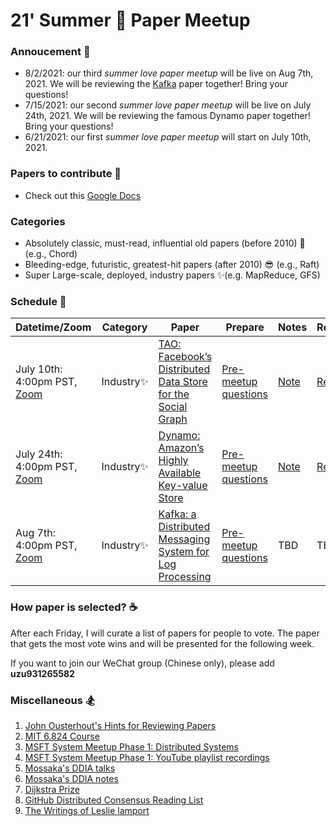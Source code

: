 # 21' Summer 💙 Paper Meetup

### Annoucement 📢
- 8/2/2021: our third *summer love paper meetup* will be live on Aug 7th, 2021. We will be reviewing the [Kafka](https://s3.amazonaws.com/systemsandpapers/papers/Kafka.pdf) paper together! Bring your questions!
- 7/15/2021: our second *summer love paper meetup* will be live on July 24th, 2021. We will be reviewing the famous Dynamo paper together! Bring your questions!
- 6/21/2021: our first *summer love paper meetup* will start on July 10th, 2021. 

### Papers to contribute 🥂
- Check out this [Google Docs](https://docs.google.com/document/d/1Vdo5je-jpJctzs_ulOCCQy6_JCZEP4PLlN8ddJEJV9o/edit)

### Categories 
- Absolutely classic, must-read, influential old papers (before 2010) 🍺 (e.g., Chord)
- Bleeding-edge, futuristic, greatest-hit papers (after 2010) 😎 (e.g., Raft)
- Super Large-scale, deployed, industry papers ✨(e.g. MapReduce, GFS)

### Schedule 📆

| Datetime/Zoom                | Category   | Paper                                                                                                                                 | Prepare | Notes | Recording |
|---------------------------------------------------------------------------------------------|------------|---------------------------------------------------------------------------------------------------------------------------------------|------|-----|----------|
| July 10th: 4:00pm PST, [Zoom](https://zoom.us/j/98807003493?pwd=YUhvZ3pUQy85MkhtZzVSaFZBL1k4dz09) | Industry✨ | [TAO: Facebook’s Distributed Data Store for the Social Graph](https://www.usenix.org/system/files/conference/atc13/atc13-bronson.pdf) | [Pre-meetup questions](https://docs.google.com/document/d/11hFgwuqri7zTDrBQKFcVpmERMVMafEn5FyCpWNU4HCw/edit?usp=sharing)  | [Note](https://scarlet-message-9c2.notion.site/Meetup-1-Facebook-TAO-28e88836a3f649ba9b3e3ea83858c593) | [Recording](https://youtu.be/JPrjtK3Eufw)       |
| July 24th: 4:00pm PST, [Zoom](https://zoom.us/j/98807003493?pwd=YUhvZ3pUQy85MkhtZzVSaFZBL1k4dz09) | Industry✨ | [Dynamo: Amazon’s Highly Available Key-value Store](https://www.allthingsdistributed.com/files/amazon-dynamo-sosp2007.pdf) | [Pre-meetup questions](https://docs.google.com/document/d/11hFgwuqri7zTDrBQKFcVpmERMVMafEn5FyCpWNU4HCw/edit?usp=sharing)  | [Note](https://www.notion.so/Meetup-2-Amazon-Dynamo-2a1ece24a27e433a99d32dfce6d2a28c) | [Recording](https://youtu.be/QAUjxtv1bm4)  |
| Aug 7th: 4:00pm PST, [Zoom](https://zoom.us/j/98807003493?pwd=YUhvZ3pUQy85MkhtZzVSaFZBL1k4dz09) | Industry✨ | [Kafka: a Distributed Messaging System for Log Processing](https://s3.amazonaws.com/systemsandpapers/papers/Kafka.pdf) | [Pre-meetup questions](https://docs.google.com/document/d/11hFgwuqri7zTDrBQKFcVpmERMVMafEn5FyCpWNU4HCw/edit?usp=sharing)  | TBD | TBD  |


### How paper is selected? ☕
After each Friday, I will curate a list of papers for people to vote. The paper that gets the most vote wins and will be presented for the following week. 

If you want to join our WeChat group (Chinese only), please add **uzu931265582**

### Miscellaneous 🏂
1. [John Ousterhout's Hints for Reviewing Papers](https://people.eecs.berkeley.edu/~fox/paper_writing.html#rev)
1. [MIT 6.824 Course](http://nil.csail.mit.edu/6.824/2020/schedule.html)
1. [MSFT System Meetup Phase 1: Distributed Systems](https://microsoft-distributed-system-meetup.github.io/home/)
2. [MSFT System Meetup Phase 1: YouTube playlist recordings](https://www.youtube.com/playlist?list=PL1voNxn5MODMJxAZVvgFHZ0jZ-fuSut68)
3. [Mossaka's DDIA talks](https://youtube.com/playlist?list=PL1voNxn5MODMbejDv7Q3OM9yIZmfTY4qf)
4. [Mossaka's DDIA notes](https://www.notion.so/47922a32f98148e2af4d1c0c37a15f52?v=5063b00ed0624a9db71175b50084bfc1)
5. [Dijkstra Prize](https://en.wikipedia.org/wiki/Dijkstra_Prize)
6. [GitHub Distributed Consensus Reading List](https://github.com/heidihoward/distributed-consensus-reading-list)
7. [The Writings of Leslie lamport](https://lamport.azurewebsites.net/pubs/pubs.html)
